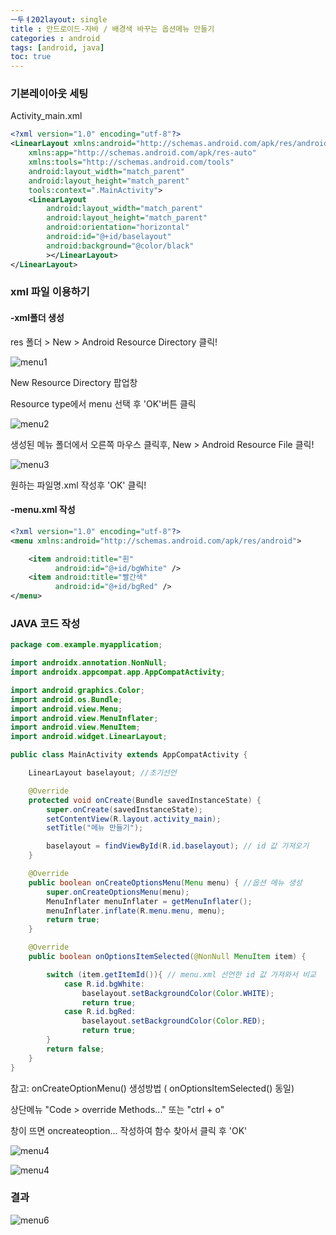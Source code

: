 ```yaml
---
ㅡ두ㅕ202layout: single
title : 안드로이드-자바 / 배경색 바꾸는 옵션메뉴 만들기 
categories : android
tags: [android, java]
toc: true
---
```


### 기본레이아웃 세팅

Activity_main.xml

~~~xml
<?xml version="1.0" encoding="utf-8"?>
<LinearLayout xmlns:android="http://schemas.android.com/apk/res/android"
    xmlns:app="http://schemas.android.com/apk/res-auto"
    xmlns:tools="http://schemas.android.com/tools"
    android:layout_width="match_parent"
    android:layout_height="match_parent"
    tools:context=".MainActivity">
    <LinearLayout
        android:layout_width="match_parent"
        android:layout_height="match_parent"
        android:orientation="horizontal"
        android:id="@+id/baselayout"
        android:background="@color/black"
        ></LinearLayout>
</LinearLayout>
~~~



### xml 파일 이용하기
#### -xml폴더 생성

res 폴더 > New > Android Resource Directory 클릭!

![menu1](../../images/2021-12-02-android/menu1.png)

New Resource Directory 팝업창 

Resource type에서 menu 선택 후 'OK'버튼 클릭

![menu2](../../images/2021-12-02-android/menu2.png)

생성된 메뉴 폴더에서 오른쪽 마우스 클릭후, New > Android Resource File 클릭! 

![menu3](../../images/2021-12-02-android/menu3.png)

원하는 파일명.xml 작성후 'OK' 클릭!

#### -menu.xml 작성

~~~xml
<?xml version="1.0" encoding="utf-8"?>
<menu xmlns:android="http://schemas.android.com/apk/res/android">

    <item android:title="흰"
          android:id="@+id/bgWhite" />
    <item android:title="빨간색"
          android:id="@+id/bgRed" />
</menu>
~~~




### JAVA 코드 작성

~~~java
package com.example.myapplication;

import androidx.annotation.NonNull;
import androidx.appcompat.app.AppCompatActivity;

import android.graphics.Color;
import android.os.Bundle;
import android.view.Menu;
import android.view.MenuInflater;
import android.view.MenuItem;
import android.widget.LinearLayout;

public class MainActivity extends AppCompatActivity {

    LinearLayout baselayout; //초기선언

    @Override
    protected void onCreate(Bundle savedInstanceState) {
        super.onCreate(savedInstanceState);
        setContentView(R.layout.activity_main);
        setTitle("메뉴 만들기");

        baselayout = findViewById(R.id.baselayout); // id 값 가져오기
    }

    @Override
    public boolean onCreateOptionsMenu(Menu menu) { //옵션 메뉴 생성
        super.onCreateOptionsMenu(menu);
        MenuInflater menuInflater = getMenuInflater();
        menuInflater.inflate(R.menu.menu, menu);
        return true;
    }

    @Override
    public boolean onOptionsItemSelected(@NonNull MenuItem item) {

        switch (item.getItemId()){ // menu.xml 선언한 id 값 가져와서 비교
            case R.id.bgWhite:
                baselayout.setBackgroundColor(Color.WHITE);
                return true;
            case R.id.bgRed:
                baselayout.setBackgroundColor(Color.RED);
                return true;
        }
        return false;
    }
}
~~~

참고: onCreateOptionMenu() 생성방법 ( onOptionsItemSelected() 동일)

상단메뉴 "Code > override Methods..." 또는 "ctrl + o"  

창이 뜨면 oncreateoption... 작성하여 함수 찾아서 클릭 후 'OK'  

![menu4](../../images/2021-12-02-android/menu4.png)

![menu4](../../images/2021-12-02-android/menu5.png)


### 결과

![menu6](../../images/2021-12-02-android/menu6.png)
